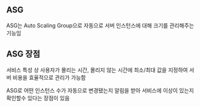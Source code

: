 ## ASG
ASG는 Auto Scaling Group으로 자동으로 서버 인스턴스에 대해 크기를 관리해주는 기능임  

## ASG 장점
서비스 특성 상 사용자가 몰리는 시간, 몰리지 않는 시간에 최소/최대 값을 지정하여 서버 비용을 효율적으로 관리가 가능함

ASG로 어떤 인스턴스 수가 자동으로 변경됐는지 알림을 받아 서비스에 이상이 있는지 확인할수 있다는 장점이 있음